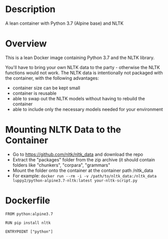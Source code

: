 # Description
A lean container with Python 3.7 (Alpine base) and NLTK 

# Overview
This is a lean Docker image containing Python 3.7 and the NLTK library.

You'll have to bring your own NLTK data to the party - otherwise the NLTK functions would not work. The NLTK data is intentionally not packaged with the container, with the following advantages:

* container size can be kept small
* container is reusable
* able to swap out the NLTK models without having to rebuild the container
* able to include only the necessary models needed for your environment

# Mounting NLTK Data to the Container
* Go to https://github.com/nltk/nltk_data and download the repo
* Extract the "packages" folder from the zip archive (it should contain folders like "chunkers", "corpara", "grammars"
* Mount the folder onto the container at the container path /nltk_data
* For example: `docker run --rm -i -v /path/to/nltk_data:/nltk_data luppy2/python-alpine3.7-nltk:latest your-nltk-script.py`

# Dockerfile
```
FROM python:alpine3.7 

RUN pip install nltk

ENTRYPOINT ["python"]
```

